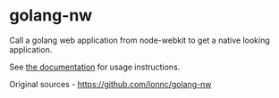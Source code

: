 golang-nw
=========

Call a golang web application from node-webkit to get a native looking application.

See [the documentation](http://godoc.org/github.com/NightMan-1/golang-nw) for usage instructions.

Original sources - https://github.com/lonnc/golang-nw